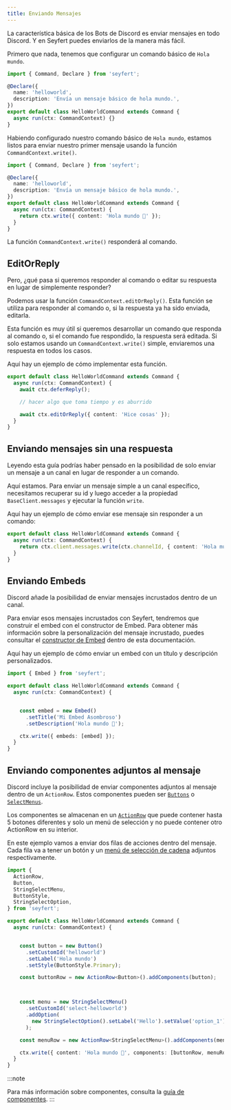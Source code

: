 ```yaml
---
title: Enviando Mensajes
---
```


La característica básica de los Bots de Discord es enviar mensajes en todo Discord. Y en Seyfert puedes enviarlos de la manera más fácil.

Primero que nada, tenemos que configurar un comando básico de `Hola mundo`.

```ts title="src/commands/helloworld.ts" showLineNumbers
import { Command, Declare } from 'seyfert';

@Declare({
  name: 'helloworld',
  description: 'Envía un mensaje básico de hola mundo.',
})
export default class HelloWorldCommand extends Command {
  async run(ctx: CommandContext) {}
}
```

Habiendo configurado nuestro comando básico de `Hola mundo`, estamos listos para enviar nuestro primer mensaje usando la función `CommandContext.write()`.

```ts title="src/commands/helloworld.ts" ins={12} showLineNumbers
import { Command, Declare } from 'seyfert';

@Declare({
  name: 'helloworld',
  description: 'Envía un mensaje básico de hola mundo.',
})
export default class HelloWorldCommand extends Command {
  async run(ctx: CommandContext) {
    return ctx.write({ content: 'Hola mundo 👋' });
  }
}
```

La función `CommandContext.write()` responderá al comando.

## EditOrReply

Pero, ¿qué pasa si queremos responder al comando o editar su respuesta en lugar de simplemente responder?

Podemos usar la función `CommandContext.editOrReply()`. Esta función se utiliza para responder al comando o, si la respuesta ya ha sido enviada, editarla.

Esta función es muy útil si queremos desarrollar un comando que responda al comando o, si el comando fue respondido, la respuesta será editada. Si solo estamos usando un `CommandContext.write()` simple, enviaremos una respuesta en todos los casos.

Aquí hay un ejemplo de cómo implementar esta función.

```ts title="src/commands/helloworld.ts" ins={3,7} showLineNumbers
export default class HelloWorldCommand extends Command {
  async run(ctx: CommandContext) {
    await ctx.deferReply();

    // hacer algo que toma tiempo y es aburrido

    await ctx.editOrReply({ content: 'Hice cosas' });
  }
}
```

## Enviando mensajes sin una respuesta

Leyendo esta guía podrías haber pensado en la posibilidad de solo enviar un mensaje a un canal en lugar de responder a un comando.

Aquí estamos. Para enviar un mensaje simple a un canal específico, necesitamos recuperar su id y luego acceder a la propiedad `BaseClient.messages` y ejecutar la función `write`.

Aquí hay un ejemplo de cómo enviar ese mensaje sin responder a un comando:

```ts title="src/commands/helloworld.ts" ins={3} showLineNumbers
export default class HelloWorldCommand extends Command {
  async run(ctx: CommandContext) {
    return ctx.client.messages.write(ctx.channelId, { content: 'Hola mundo 👋' });
  }
}
```

## Enviando Embeds

Discord añade la posibilidad de enviar mensajes incrustados dentro de un canal.

Para enviar esos mensajes incrustados con Seyfert, tendremos que construir el embed con el constructor de Embed. Para obtener más información sobre la personalización del mensaje incrustado, puedes consultar el [constructor de Embed](https://github.com/tiramisulabs/seyfert/blob/455ed12b0ebcb3ddf55bc8b3274b0ce904becc62/src/builders/Embed.ts#L13) dentro de esta documentación.

Aquí hay un ejemplo de cómo enviar un embed con un título y descripción personalizados.

```ts title="src/commands/helloworld.ts" {1} {"1. Ah sí, los constructores.":6-9} ins={11} showLineNumbers
import { Embed } from 'seyfert';

export default class HelloWorldCommand extends Command {
  async run(ctx: CommandContext) {


    const embed = new Embed()
      .setTitle('Mi Embed Asombroso')
      .setDescription('Hola mundo 👋');

    ctx.write({ embeds: [embed] });
  }
}
```

## Enviando componentes adjuntos al mensaje

Discord incluye la posibilidad de enviar componentes adjuntos al mensaje dentro de un `ActionRow`. Estos componentes pueden ser [`Buttons`](https://github.com/tiramisulabs/seyfert/blob/455ed12b0ebcb3ddf55bc8b3274b0ce904becc62/src/builders/Button.ts#L8) o [`SelectMenus`](https://github.com/tiramisulabs/seyfert/blob/455ed12b0ebcb3ddf55bc8b3274b0ce904becc62/src/builders/SelectMenu.ts#L60).

Los componentes se almacenan en un [`ActionRow`](https://github.com/tiramisulabs/seyfert/blob/455ed12b0ebcb3ddf55bc8b3274b0ce904becc62/src/builders/ActionRow.ts#L16) que puede contener hasta 5 botones diferentes y solo un menú de selección y no puede contener otro ActionRow en su interior.

En este ejemplo vamos a enviar dos filas de acciones dentro del mensaje. Cada fila va a tener un botón y un [menú de selección de cadena](https://github.com/tiramisulabs/seyfert/blob/455ed12b0ebcb3ddf55bc8b3274b0ce904becc62/src/builders/SelectMenu.ts#L276) adjuntos respectivamente.

```ts title="src/commands/helloworld.ts" ins={1-7} {"1. Construir botón": 12-19} {"2. Construir selectmenu": 21-29} ins={30} showLineNumbers
import {
  ActionRow,
  Button,
  StringSelectMenu,
  ButtonStyle,
  StringSelectOption,
} from 'seyfert';

export default class HelloWorldCommand extends Command {
  async run(ctx: CommandContext) {


    const button = new Button()
      .setCustomId('helloworld')
      .setLabel('Hola mundo')
      .setStyle(ButtonStyle.Primary);

    const buttonRow = new ActionRow<Button>().addComponents(button);



    const menu = new StringSelectMenu()
      .setCustomId('select-helloworld')
      .addOption(
        new StringSelectOption().setLabel('Hello').setValue('option_1')
      );

    const menuRow = new ActionRow<StringSelectMenu>().addComponents(menu);

    ctx.write({ content: 'Hola mundo 👋', components: [buttonRow, menuRow] });
  }
}
```

:::note

Para más información sobre componentes, consulta la [guía de componentes](/es/components/building-components).
:::
